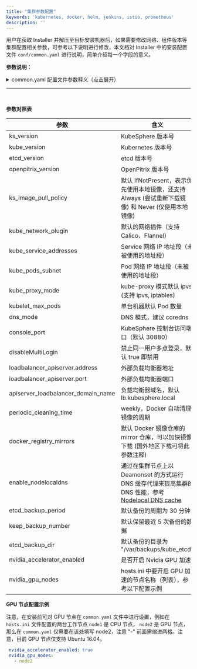 ```yaml
---
title: "集群参数配置"
keywords: 'kubernetes, docker, helm, jenkins, istio, prometheus'
description: ''
---
```



用户在获取 Installer 并解压至目标安装机器后，如果需要修改网络、组件版本等集群配置相关参数，可参考以下说明进行修改，本文档对 Installer 中的安装配置文件 `conf/common.yaml` 进行说明，简单介绍每一个字段的意义。


**参数说明：**

<details><summary> common.yaml 配置文件参数释义（点击展开）</summary>

```yaml
######################### Kubernetes #########################
kube_version: v1.15.5 # Kubernetes 版本号
etcd_version: v3.2.18  # etcd 版本号

#Etcd periodic backup time (Specify a period in minutes)
etcd_backup_period: 30 # etcd 备份的周期，默认为 30 分钟
keep_backup_number: 5  # 默认保留最近 5 次备份的数据
etcd_backup_dir: "/var/backups/kube_etcd" # 默认备份的目录为 "/var/backups/kube_etcd"

# 镜像仓库的 mirror 仓库，可以加快镜像下载 (国外地区下载可将此参数注释)
docker_registry_mirrors:
  - https://docker.mirrors.ustc.edu.cn
  - https://registry.docker-cn.com
  - https://mirror.aliyuncs.com

ks_image_pull_policy: IfNotPresent # 平台的镜像拉取策略，默认 IfNotPresent，表示优先使用本地镜像，还支持 Always (尝试重新下载镜像) 和 Never (仅使用本地镜像)
kube_network_plugin: calico # 默认的网络插件（支持 Calico、Flannel）

# Kubernetes internal network for services, unused block of space.
kube_service_addresses: 10.233.0.0/18 # Service 网络 IP 地址段（需要是未被使用的地址段）

# internal network. When used, it will assign IP
# addresses from this range to individual pods.
# This network must be unused in your network infrastructure!
kube_pods_subnet: 10.233.64.0/18 # Pod 网络 IP 地址段（需要是未被使用的地址段）

# Kube-proxy proxyMode configuration.
# Can be ipvs, iptables
kube_proxy_mode: ipvs # kube-proxy 模式默认 ipvs (支持 ipvs, iptables)

# Configure the amount of pods able to run on single node
# default is equal to application default
kubelet_max_pods: 110 # 单个节点默认的 Pod 数量上限

# Enable nodelocal dns cache
enable_nodelocaldns: true # 见下方表格


## HA(Highly Available) loadbalancer example config
## apiserver_loadbalancer_domain_name: "lb.kubesphere.local"
#loadbalancer_apiserver: # 外部的负载均衡器配置项，用于高可用部署，当高可用部署时需取消注释
#  address: 192.168.0.10 # 外部负载均衡器地址，例如阿里云 SLB、AWS NLB、青云 QingCloud 负载均衡器
#  port: 6443 # 外部负载均衡器端口

#Docker periodic cleaning time (Can be reboot/yearly/annually/monthly/weekly/daily/hourly)
periodic_cleaning_time: weekly # Docker 自动清理镜像的周期，默认每周

######################### KubeSphere #########################

# Version of KubeSphere
ks_version: v2.1.0  

# KubeSphere console port, range 30000-32767,
# but 30180/30280/30380 are reserved for internal service
console_port: 30880 # KubeSphere 控制台默认端口

#CommonComponent
mysql_volume_size: 20Gi # MySQL 存储卷大小
minio_volume_size: 20Gi # Minio 存储卷大小
etcd_volume_size: 20Gi  # etcd 存储卷大小
openldap_volume_size: 2Gi # openldap 存储卷大小
redis_volume_size: 2Gi # MySQL 存储卷大小


# Monitoring
prometheus_replica: 2 #	Prometheus 副本数，默认 2，两个副本的 Prometheus 分别负责不同数据源的监控，同时保证高可用
prometheus_memory_request: 400Mi # Prometheus 内存请求大小
prometheus_volume_size: 20Gi # 	Prometheus 存储卷大小
grafana_enabled: true # 是否额外安装 grafana，若需要自定义监控则开启


## Container Engine Acceleration
## Use nvidia gpu acceleration in containers
# nvidia_accelerator_enabled: true # 安装是否开启 Nvidia GPU 加速，安装支持 GPU 节点，也支持 CPU 与 GPU 的混合部署
# nvidia_gpu_nodes: # hosts.ini 中要开启 GPU 加速的节点名称，目前仅支持 Ubuntu 16.04
#   - kube-gpu-001  # 例如这里设置节点名为 kube-gpu-001 的机器为 GPU 节点，若有多个 GPU 节点则在其下方继续添加
```
</details>

-----------

<br>

**参数对照表**

| 参数 | 含义 |
|---|---|
| ks_version | KubeSphere 版本号 |
| kube_version | Kubernetes 版本号 |
| etcd_version | etcd 版本号 |
| openpitrix_version | OpenPitrix 版本号 |
| ks\_image\_pull\_policy| 默认 IfNotPresent，表示优先使用本地镜像，还支持 Always (尝试重新下载镜像) 和 Never (仅使用本地镜像) |
| kube\_network\_plugin | 默认的网络插件（支持 Calico、Flannel） |
| kube\_service\_addresses | Service 网络 IP 地址段（未被使用的地址段） |
| kube\_pods\_subnet | Pod 网络 IP 地址段（未被使用的地址段） |
| kube\_proxy\_mode | kube-proxy 模式默认 ipvs (支持 ipvs, iptables) |
| kubelet\_max\_pods | 单台机器默认 Pod 数量 |
| dns_mode | DNS 模式，建议 coredns |
| console_port | KubeSphere 控制台访问端口（默认 30880） |
|disableMultiLogin | 禁止同一用户多点登录，默认 true 即禁用 |
| loadbalancer_apiserver.address | 外部负载均衡器地址 |
| loadbalancer_apiserver.port | 外部负载均衡器端口 |
| apiserver\_loadbalancer\_domain\_name | 负载均衡器域名，默认 lb.kubesphere.local |
|periodic\_cleaning\_time| weekly，Docker 自动清理镜像的周期 |
|docker\_registry\_mirrors| 默认 Docker 镜像仓库的 mirror 仓库，可以加快镜像下载 (国外地区下载可将此参数注释) |
| enable_nodelocaldns | 通过在集群节点上以 Deamonset 的方式运行 DNS 缓存代理来提高集群的 DNS 性能，参考 [Nodelocal DNS cache](https://github.com/kubesphere/kubespray/blob/ks-2.1.0/docs/dns-stack.md#nodelocal-dns-cache) |
|etcd\_backup\_period | 默认备份的周期为 30 分钟|
|keep\_backup\_number | 默认保留最近 5 次备份的数据 |
|etcd\_backup\_dir | 默认备份的目录为 "/var/backups/kube_etcd" |
| nvidia\_accelerator\_enabled | 是否开启 Nvidia GPU 加速 |
| nvidia\_gpu\_nodes | hosts.ini 中要开启 GPU 加速的节点名称（列表），参考以下配置示例 |

**GPU 节点配置示例**

注意，在安装前可对 GPU 节点在 `common.yaml` 文件中进行设置，例如在 `hosts.ini` 文件配置的两台工作节点 `node1` 是 CPU 节点， `node2` 是 GPU 节点，那么在 `common.yaml` 仅需要在该处填写 node2，注意 "-" 前面需缩进两格。注意，目前 GPU 节点仅支持 Ubuntu 16.04。

```yaml
 nvidia_accelerator_enabled: true
 nvidia_gpu_nodes:
   - node2
```
